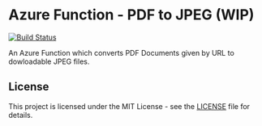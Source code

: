 # Azure Function - PDF to JPEG (WIP)

[![Build Status](https://dev.azure.com/abeckdev/AzureFunction-PdfToJpeg/_apis/build/status/abeckDev.AzureFunction-PdfToJpeg)](https://dev.azure.com/abeckdev/AzureFunction-PdfToJpeg/_build/latest?definitionId=5)

An Azure Function which converts PDF Documents given by URL to dowloadable JPEG files.

## License

This project is licensed under the MIT License - see the [LICENSE](LICENSE) file for details.
